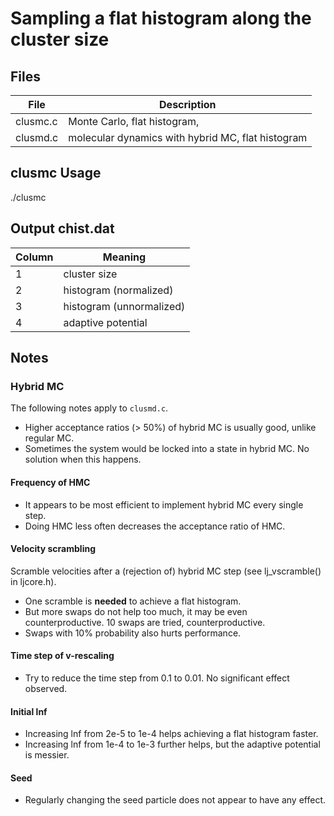# Sampling a flat histogram along the cluster size #

## Files ##

 File         | Description
--------------|------------------------------
clusmc.c      | Monte Carlo, flat histogram,
clusmd.c      | molecular dynamics with hybrid MC, flat histogram



## clusmc Usage ##

./clusmc


## Output chist.dat ##

Column        | Meaning
--------------|------------------------------
1             | cluster size
2             | histogram (normalized)
3             | histogram (unnormalized)
4             | adaptive potential



## Notes ##

### Hybrid MC ###

The following notes apply to `clusmd.c`.

  * Higher acceptance ratios (> 50%) of hybrid MC is usually good, unlike regular MC.
  * Sometimes the system would be locked into a state in hybrid MC.  No solution when this happens.

#### Frequency of HMC ####
  * It appears to be most efficient to implement hybrid MC every single step.
  * Doing HMC less often decreases the acceptance ratio of HMC.

#### Velocity scrambling ####
  Scramble velocities after a (rejection of) hybrid MC step (see lj_vscramble() in ljcore.h).

  * One scramble is **needed** to achieve a flat histogram.
  * But more swaps do not help too much, it may be even counterproductive. 10 swaps are tried, counterproductive.
  * Swaps with 10% probability also hurts performance.

#### Time step of v-rescaling ####
  * Try to reduce the time step from 0.1 to 0.01.  No significant effect observed.

#### Initial lnf ####
  * Increasing lnf from 2e-5 to 1e-4 helps achieving a flat histogram faster.
  * Increasing lnf from 1e-4 to 1e-3 further helps, but the adaptive potential is messier.

#### Seed ####
  * Regularly changing the seed particle does not appear to have any effect.

